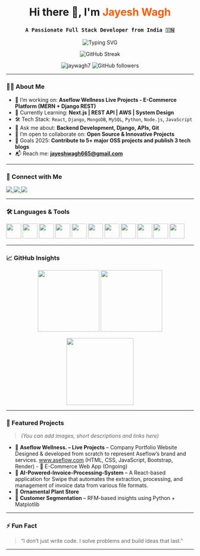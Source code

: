 <h1 align="center">Hi there 👋, I'm <span style="color:#FF5C00;">Jayesh Wagh</span></h1>
<h3 align="center"><code>A Passionate Full Stack Developer from India 🇮🇳</code></h3>

<p align="center">
  <img src="https://readme-typing-svg.demolab.com?font=Fira+Code&weight=600&size=22&pause=1000&center=true&width=700&lines=Python+%7C+JavaScript+%7C+Django+%7C+React.js;Building+Projects+that+Solve+Problems;Lifelong+Learner+%26+Team+Player" alt="Typing SVG" />
</p>

<p align="center">
  <img src="https://github-readme-streak-stats.herokuapp.com?user=jaywagh7&theme=tokyonight" alt="GitHub Streak" />
</p>

<p align="center">
  <img src="https://komarev.com/ghpvc/?username=jaywagh7&label=Profile+Views&color=orange&style=flat" alt="jaywagh7" />
  <img src="https://img.shields.io/github/followers/jaywagh7?label=Follow&style=social" alt="GitHub followers" />
</p>


---

### 👨‍💻 About Me
- 🔭 I’m working on: **Aseflow Wellness Live Projects - E-Commerce Platform (MERN + Django REST)**
- 🌱 Currently Learning: **Next.js | REST API | AWS | System Design**
- 🛠 Tech Stack: `React`, `Django`, `MongoDB`, `MySQL`, `Python`, `Node.js`, `JavaScript`
- 💬 Ask me about: **Backend Development, Django, APIs, Git**
- 👯 I’m open to collaborate on: **Open Source & Innovative Projects**
- 🎯 Goals 2025: **Contribute to 5+ major OSS projects and publish 3 tech blogs**
- 📬 Reach me: **jayeshwagh665@gmail.com**

---

### 🔗 Connect with Me
<p align="left">
  <a href="https://www.linkedin.com/in/jayesh-wagh-427906224/" target="blank">
    <img src="https://img.shields.io/badge/LinkedIn-blue?style=for-the-badge&logo=linkedin" />
  </a>
  <a href="https://instagram.com/jaayyyyyy__06" target="blank">
    <img src="https://img.shields.io/badge/Instagram-E4405F?style=for-the-badge&logo=instagram&logoColor=white" />
  </a>
  <a href="mailto:jayeshwagh665@gmail.com" target="blank">
    <img src="https://img.shields.io/badge/Gmail-D14836?style=for-the-badge&logo=gmail&logoColor=white" />
  </a>
</p>

---

### 🛠️ Languages & Tools
<p>
  <img src="https://cdn.jsdelivr.net/gh/devicons/devicon/icons/python/python-original.svg" width="40" height="40" />
  <img src="https://cdn.jsdelivr.net/gh/devicons/devicon/icons/javascript/javascript-original.svg" width="40" height="40" />
  <img src="https://cdn.jsdelivr.net/gh/devicons/devicon/icons/react/react-original.svg" width="40" height="40" />
  <img src="https://cdn.jsdelivr.net/gh/devicons/devicon/icons/django/django-plain.svg" width="40" height="40" />
  <img src="https://cdn.jsdelivr.net/gh/devicons/devicon/icons/mysql/mysql-original.svg" width="40" height="40" />
  <img src="https://cdn.jsdelivr.net/gh/devicons/devicon/icons/mongodb/mongodb-original.svg" width="40" height="40" />
  <img src="https://cdn.jsdelivr.net/gh/devicons/devicon/icons/html5/html5-original.svg" width="40" height="40" />
  <img src="https://cdn.jsdelivr.net/gh/devicons/devicon/icons/css3/css3-original.svg" width="40" height="40" />
  <img src="https://cdn.jsdelivr.net/gh/devicons/devicon/icons/git/git-original.svg" width="40" height="40" />
  <img src="https://cdn.jsdelivr.net/gh/devicons/devicon/icons/github/github-original.svg" width="40" height="40" />
  <img src="https://cdn.jsdelivr.net/gh/devicons/devicon/icons/linux/linux-original.svg" width="40" height="40" />
</p>

---

### 📈 GitHub Insights

<p align="center">
  <img src="https://github-readme-stats.vercel.app/api?username=jaywagh7&show_icons=true&theme=tokyonight" height="165" />
  <img src="https://github-readme-stats.vercel.app/api/top-langs/?username=jaywagh7&layout=compact&theme=tokyonight" height="165" />
</p>

<p align="center">
  <img src="https://github-readme-streak-stats.herokuapp.com/?user=jaywagh7&theme=tokyonight" height="180" />
</p>

---

### 💼 Featured Projects
> *(You can add images, short descriptions and links here)*

- 🔷 **Aseflow Wellness. – Live Projects** – Company Portfolio Website Designed & developed from scratch to represent Aseflow’s brand and services. <a href = https://www.aseflow.com> www.aseflow.com </a> (HTML, CSS, JavaScript, Bootstrap, Render) - 🛒 E-Commerce Web App (Ongoing)
- 🧠 **AI-Powered-Invoice-Processing-System** – A React-based application for Swipe that automates the extraction, processing, and management of invoice data from various file formats. 
- 🛒 **Ornamental Plant Store** 
- 🎯 **Customer Segmentation** – RFM-based insights using Python + Matplotlib

---

### ⚡ Fun Fact
> “I don’t just write code. I solve problems and build ideas that last.”

---

